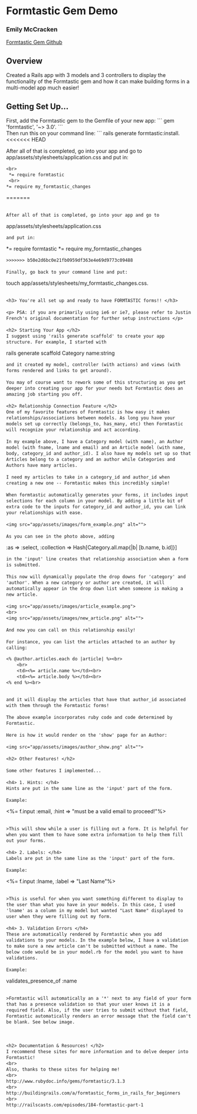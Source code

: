 <h1> Formtastic Gem Demo </h1>
<h3> Emily McCracken </h3>
<a href="https://github.com/justinfrench/formtastic">Formtastic Gem Github</a>

<h2> Overview </h2>
Created a Rails app with 3 models and 3 controllers to display the functionality of the Formtastic gem and how it can make building forms in a multi-model app much easier!

<h2> Getting Set Up... </h2>
First, add the Formtastic gem to the Gemfile of your new app: 
```
gem 'formtastic', '~> 3.0'. 
```
<br>
Then run this on your command line: 
```
rails generate formtastic:install.
<<<<<<< HEAD

After all of that is completed, go into your app and go to app/assets/stylesheets/application.css and put in:

```
<br>
 *= require formtastic
 <br>
*= require my_formtastic_changes
```
=======
```

After all of that is completed, go into your app and go to 
```
app/assets/stylesheets/application.css
```
and put in:
 ```
  *= require formtastic
  *= require my_formtastic_changes
  ```
>>>>>>> b50e2d6bc0e21fb0959df363e4e69d9773c09488

Finally, go back to your command line and put: 
```
touch app/assets/stylesheets/my_formtastic_changes.css.
```

<h3> You're all set up and ready to have FORMTASTIC forms!! </h3>

<p> PSA: if you are primarily using ie6 or ie7, please refer to Justin French's original documentation for further setup instructions </p>

<h2> Starting Your App </h2>
I suggest using 'rails generate scaffold' to create your app structure. For example, I started with 
```
rails generate scaffold Category name:string
```
and it created my model, controller (with actions) and views (with forms rendered and links to get around). 

You may of course want to rework some of this structuring as you get deeper into creating your app for your needs but Formtastic does an amazing job starting you off. 

<h2> Relationship Connection Feature </h2>
One of my favorite features of Formtastic is how easy it makes relationships/associations between models. As long you have your models set up correctly (belongs_to, has_many, etc) then Formtastic will recognize your relationship and act according. 

In my example above, I have a Category model (with name), an Author model (with fname, lname and email) and an Article model (with name, body, category_id and author_id). I also have my models set up so that Articles belong to a category and an author while Categories and Authors have many articles. 

I need my articles to take in a category_id and author_id when creating a new one -- Formtastic makes this incredibly simple! 

When formtastic automatically generates your forms, it includes input selections for each column in your model. By adding a little bit of extra code to the inputs for category_id and author_id, you can link your relationships with ease. 

<img src="app/assets/images/form_example.png" alt="">

As you can see in the photo above, adding 
```
:as => :select, :collection => Hash[Category.all.map{|b| [b.name, b.id]}]
```
in the 'input' line creates that relationship association when a form is submitted. 

This now will dynamically populate the drop downs for 'category' and 'author'. When a new category or author are created, it will automatically appear in the drop down list when someone is making a new article. 

<img src="app/assets/images/article_example.png">
<br>
<img src="app/assets/images/new_article.png" alt="">

And now you can call on this relationship easily! 

For instance, you can list the articles attached to an author by calling:
```
    <% @author.articles.each do |article| %><br>
      	<br>
        <td><%= article.name %></td><br>
        <td><%= article.body %></td><br>
    <% end %><br>
```

and it will display the articles that have that author_id associated with them through the Formtastic forms! 

The above example incorporates ruby code and code determined by Formtastic. 

Here is how it would render on the 'show' page for an Author: 

<img src="app/assets/images/author_show.png" alt="">

<h2> Other Features! </h2>

Some other features I implemented... 

<h4> 1. Hints: </h4>
Hints are put in the same line as the 'input' part of the form.

Example: 
```
<%= f.input :email, :hint => "must be a valid email to proceed!"%>
```

>This will show while a user is filling out a form. It is helpful for when you want them to have some extra information to help them fill out your forms. 

<h4> 2. Labels: </h4>
Labels are put in the same line as the 'input' part of the form.

Example: 
```
<%= f.input :lname, :label => "Last Name"%>
```

>This is useful for when you want something different to display to the user than what you have in your models. In this case, I used 'lname' as a column in my model but wanted "Last Name" displayed to user when they were filling out my form. 

<h4> 3. Validation Errors </h4>
These are automatically rendered by Formtastic when you add validations to your models. In the example below, I have a validation to make sure a new article can't be submitted without a name. The below code would be in your model.rb for the model you want to have validations.

Example: 
```
validates_presence_of :name
```

>Formtastic will automatically an a '*' next to any field of your form that has a presence validation so that your user knows it is a required field. Also, if the user tries to submit without that field, Formtastic automatically renders an error message that the field can't be blank. See below image. 



<h2> Documentation & Resources! </h2>
I recommend these sites for more information and to delve deeper into Formtastic!
<br>
Also, thanks to these sites for helping me!
<br>
http://www.rubydoc.info/gems/formtastic/3.1.3
<br>
http://buildingrails.com/a/formtastic_forms_in_rails_for_beginners
<br>
http://railscasts.com/episodes/184-formtastic-part-1




